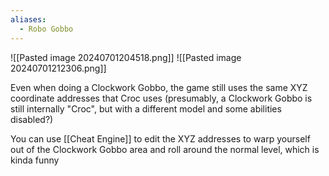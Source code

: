 ```yaml
---
aliases:
  - Robo Gobbo
---
```

![[Pasted image 20240701204518.png]]
![[Pasted image 20240701212306.png]]

Even when doing a Clockwork Gobbo, the game still uses the same XYZ coordinate addresses that Croc uses (presumably, a Clockwork Gobbo is still internally "Croc", but with a different model and some abilities disabled?)

You can use [[Cheat Engine]] to edit the XYZ addresses to warp yourself out of the Clockwork Gobbo area and roll around the normal level, which is kinda funny